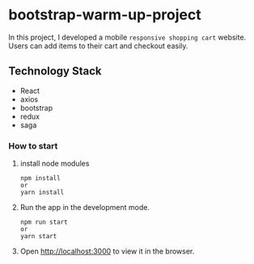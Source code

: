 # bootstrap-warm-up-project
In this project, I developed a mobile `responsive shopping cart` website. Users can add items to their cart and checkout easily.

## Technology Stack
* React
* axios
* bootstrap
* redux
* saga

### How to start  
  
1. install node modules  
	```
	npm install
	or
	yarn install
	```

2. Run the app in the development mode.  
    ```
    npm run start
    or
    yarn start
    ```
3. Open [http://localhost:3000](http://localhost:3000) to view it in the browser.

